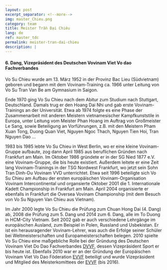 ```yaml
---
layout: post
excerpt_separator: <!--more-->
img: master_Chieu.png
category: team
title: Meister Trần Đại Chiêu
lang: de
ref: master_tdc
permalink: meister-tran-dai-chieu
description: |
---
```


#### 6. Dang, Vizepräsident des Deutschen Vovinam Viet Vo dao Fachverbandes

Vo Su Chieu wurde am 13. März 1952 in der Provinz Bac Lieu (Südvietnam) geboren und begann mit dem Vovinam-Training ca. 1966 unter Leitung von Vo Su Tran Van Be am Gymnasium in Saigon.

Ende 1970 ging Vo Su Chieu nach dem Abitur zum Studium nach Stuttgart, Deutschland. Damals trug er den Hoang Dai Nhi und gab erste Vovinam-Trainings an der Universität. Etwa ab 1974 folgte es eine Phase der Zusammenarbeit mit anderen Meistern vietnamesischer Kampfkunststile in Europa, unter Leitung vom Meister Phan Hoang im Auftrag von Großmeister Le Sang, sowie Beteiligung an Vorführungen, z.B. mit den Meistern Pham Xuan Tong, Duong Quan Viet, Nguyen Ngoc Thach, Nguyen Tien Hoi, Tran Nguyen Dao ...

<!--more-->

1983 bis 1985 lebte Vo Su Chieu in West Berlin, wo er eine kleine Vovinam-Gruppe aufbaute, zog dann April  1985 aus beruflichen Gründen nach Frankfurt  am Main. Im Oktober 1986 gründete er in der SG Nied 1877 e.V. eine Vovinam-Gruppe, die bis heute existiert. Außerdem leitete er eine Zeit lang Vovinam-Trainings in der TSG Nordwest Frankfurt, wo jetzt sein Sohn Tran Dinh-Du Vovinam VVD unterrichtet.
Etwa seit 1996 beteiligte sich Vo Su Chieu am Aufbau der ersten  europäischen Vovinam-Organisation Vovinam Intercontinental und organsierte Oktober 2001 die 1. Internationale Kadett Championship in Frankfurt am Main. April 2004 organisierte er ebenfalls in Frankfurt die Oversea Vovinam Championship (mit dem Besuch von Vo Su Nguyen Van Chieu aus Vietnam).

Im Jahr 2000 legte Vo Su Chieu die Prüfung zum Chuan Hong Dai (4. Dang) ab, 2008 die Prüfung zum 5. Dang und 2014 zum 6. Dang, alle im To Duong in HCM-City Vietnam.
Seit 2002 gab er auch verschiedene Lehrgänge im europäischen Ausland, zum Beispiel in Polen, Russland und Usbekistan. Er ist ein herausragender Vovinam-Lehrer, was auch die Erfolge seiner Schüler bei Weltmeisterschaften und Europameisterschaften belegen.
2010 spielte Vo Su Chieu eine maßgebliche Rolle bei der Gründung des Deutschen Vovinam Viet Do Dao Fachverbandes [DVVF](http://www.vovinam-in-dvvf.eu/), dessen Vizepräsident Sport er bis heute ist. Ebenfalls 2010 war er an der Gründung der Europäischen Vovinam Viet Vo Dao Föderation [EVVF](http://www.vovinam-evvf.eu/) beteiligt und wurde Vizepräsident und Mitglied des Meisterkomittees der [EVVF](http://www.vovinam-evvf.eu/evvf-2/leadership/) (bis 2016).

